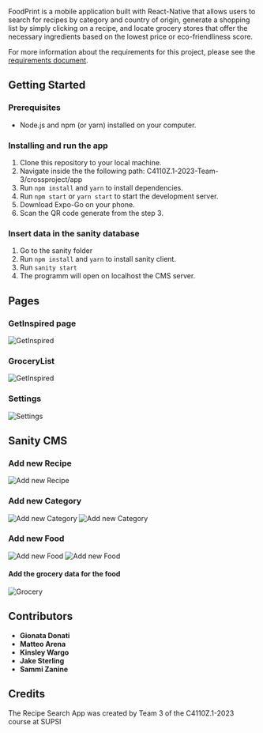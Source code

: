 FoodPrint is a mobile application built with React-Native that allows users to search for recipes by category and country of origin, generate a shopping list by simply clicking on a recipe, and locate grocery stores that offer the necessary ingredients based on the lowest price or eco-friendliness score.

For more information about the requirements for this project, please see the [requirements document](https://github.com/slashdotted/C4110Z.1-2023-Team-3/wiki/Requirement).

## Getting Started

### Prerequisites

- Node.js and npm (or yarn) installed on your computer.

### Installing and run the app

1. Clone this repository to your local machine.
2. Navigate inside the the following path: C4110Z.1-2023-Team-3/crossproject/app
2. Run `npm install` and `yarn` to install dependencies.
3. Run `npm start` or `yarn start` to start the development server.
4. Download Expo-Go on your phone.
4. Scan the QR code generate from the step 3.

### Insert data in the sanity database

1. Go to the sanity folder 
2. Run `npm install` and `yarn` to install sanity client.
3. Run `sanity start` 
4. The programm will open on localhost the CMS server.


## Pages

### GetInspired page

![GetInspired](images/GetInspired.jpeg)

### GroceryList

![GetInspired](images/GroceryList.jpeg)

### Settings

![Settings](images/Settings.jpeg)

## Sanity CMS

### Add new Recipe

![Add new Recipe](images/Cms.png)

### Add new Category

![Add new Category](images/CategoryOne.png)
![Add new Category](images/CategoryTwo.png)

### Add new Food
![Add new Food](images/FoodTwo.png)
![Add new Food](images/FoodOne.png)
#### Add the grocery data for the food
![Grocery](images/Grocery.png)

## Contributors

* **Gionata Donati**
* **Matteo Arena**
* **Kinsley Wargo**
* **Jake Sterling**
* **Sammi Zanine**

## Credits

The Recipe Search App was created by Team 3 of the C4110Z.1-2023 course at SUPSI



